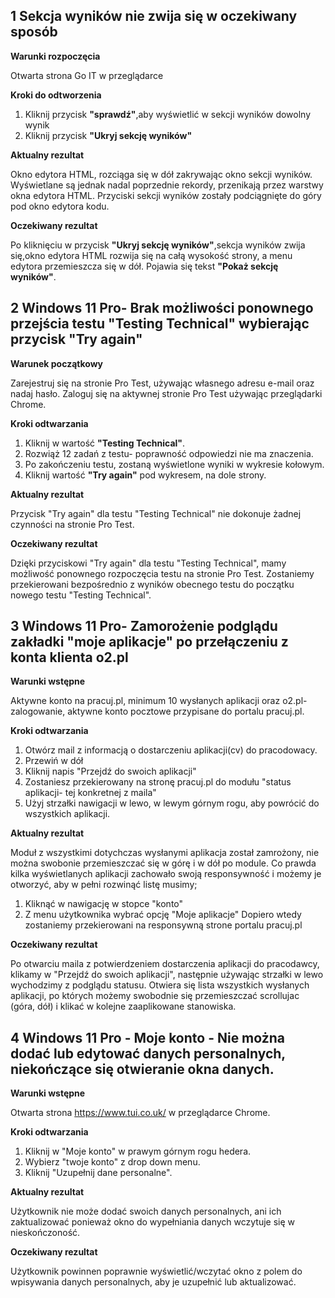 <h2>1 Sekcja wyników nie zwija się w oczekiwany sposób</h2>


__Warunki rozpoczęcia__

Otwarta strona Go IT w przeglądarce


__Kroki do odtworzenia__

1. Kliknij przycisk __"sprawdź"__,aby wyświetlić w sekcji wyników dowolny wynik
2. Kliknij przycisk __"Ukryj sekcję wyników"__


__Aktualny rezultat__

Okno edytora HTML, rozciąga się w dół zakrywając okno sekcji wyników. Wyświetlane są jednak nadal poprzednie rekordy, przenikają przez warstwy okna edytora HTML. Przyciski sekcji wyników zostały podciągnięte do góry pod okno edytora kodu.


__Oczekiwany rezultat__

Po kliknięciu w przycisk __"Ukryj sekcję wyników"__,sekcja wyników zwija się,okno edytora HTML rozwija się na całą wysokość strony, a menu edytora przemieszcza się w dół. Pojawia się tekst __"Pokaż sekcję wyników"__.


<h2>2 Windows 11 Pro- Brak możliwości ponownego przejścia testu "Testing Technical" wybierając przycisk "Try again"</h2>

__Warunek początkowy__

Zarejestruj się na stronie Pro Test, używając własnego adresu e-mail oraz nadaj hasło.
Zaloguj się na aktywnej stronie Pro Test używając przeglądarki Chrome.


__Kroki odtwarzania__

1. Kliknij w wartość __"Testing Technical"__.
2. Rozwiąż 12 zadań z testu- poprawność odpowiedzi nie ma znaczenia.
3. Po zakończeniu testu, zostaną wyświetlone wyniki w wykresie kołowym.
4. Kliknij wartość __"Try again"__ pod wykresem, na dole strony.


__Aktualny rezultat__

Przycisk "Try again" dla testu "Testing Technical" nie dokonuje żadnej czynności na stronie Pro Test.


__Oczekiwany rezultat__

Dzięki przyciskowi "Try again" dla testu "Testing Technical", mamy możliwość ponownego rozpoczęcia testu na stronie Pro Test. Zostaniemy przekierowani bezpośrednio z wyników obecnego testu do początku nowego testu "Testing Technical".



<h2>3 Windows 11 Pro- Zamorożenie podglądu zakładki "moje aplikacje" po przełączeniu z konta klienta o2.pl</h2>


__Warunki wstępne__

Aktywne konto na pracuj.pl, minimum 10 wysłanych aplikacji oraz o2.pl- zalogowanie, aktywne konto pocztowe przypisane do portalu pracuj.pl.  

__Kroki odtwarzania__

1.  Otwórz mail z informacją o dostarczeniu aplikacji(cv) do pracodowacy.
2. Przewiń w dół
3. Kliknij napis "Przejdź do swoich aplikacji"
4. Zostaniesz przekierowany na stronę pracuj.pl do modułu "status aplikacji- tej konkretnej z maila"
5. Użyj strzałki nawigacji w lewo, w lewym górnym rogu, aby powrócić do wszystkich aplikacji.


__Aktualny rezultat__

Moduł z wszystkimi dotychczas wysłanymi aplikacja został zamrożony, nie można swobonie przemieszczać się w górę i w dół po module. Co prawda kilka wyświetlanych aplikacji zachowało swoją responsywność i możemy je otworzyć, aby w pełni rozwinąć listę musimy; 

1. Kliknąć w nawigację w stopce "konto"
2. Z menu użytkownika wybrać opcję "Moje aplikacje"
Dopiero wtedy zostaniemy przekierowani na responsywną strone portalu pracuj.pl


__Oczekiwany rezultat__

Po otwarciu maila z potwierdzeniem dostarczenia aplikacji do pracodawcy, klikamy w "Przejdź do swoich aplikacji", następnie używając strzałki w lewo wychodzimy z podglądu statusu. Otwiera się lista wszystkich wysłanych aplikacji, po których możemy swobodnie się przemieszczać scrollujac (góra, dół) i klikać w kolejne zaaplikowane stanowiska.


<h2>4 Windows 11 Pro - Moje konto - Nie można dodać lub edytować danych personalnych, niekończące się otwieranie okna danych.</h2>


__Warunki wstępne__

Otwarta strona https://www.tui.co.uk/ w przeglądarce Chrome.


__Kroki odtwarzania__

1. Kliknij w "Moje konto" w prawym górnym rogu hedera. 
2. Wybierz "twoje konto" z drop down menu.
4. Kliknij "Uzupełnij dane personalne".


  __Aktualny rezultat__
  
  Użytkownik nie może dodać swoich danych personalnych, ani ich zaktualizować ponieważ okno do wypełniania danych wczytuje się w nieskończoność.
  

__Oczekiwany rezultat__

Użytkownik powinnen poprawnie wyświetlić/wczytać okno z polem do wpisywania danych personalnych, aby je uzupełnić lub aktualizować.



